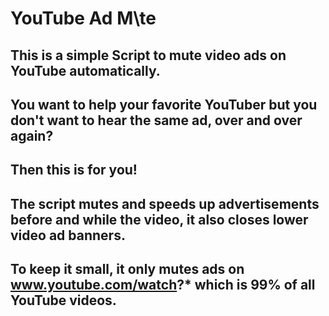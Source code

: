 # YouTube Ad M\te


## This is a simple Script to mute video ads on YouTube automatically.

## You want to help your favorite YouTuber but you don't want to hear the same ad, over and over again?
## Then this is for you!

## The script mutes and speeds up advertisements before and while the video, it also closes lower video ad banners.
## To keep it small, it only mutes ads on www.youtube.com/watch?* which is 99% of all YouTube videos.
